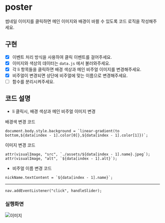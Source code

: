 # poster

썸네일 이미지를 클릭하면 메인 이미지와 배경이 바뀔 수 있도록 코드 로직을 작성해주세요.

## 구현

- [x] 이벤트 처리 방식을 사용하여 클릭 이벤트를 걸어주세요.
- [x] 이미지와 색상의 데이터는 `data.js` 에서 불러와주세요.
- [x] 각 li 항목들을 클릭하면 배경 색상과 메인 비주얼 이미지를 변경해주세요.
- [x] 비주얼이 변경되면 상단에 비주얼에 맞는 이름으로 변경해주세요.
- [ ] 함수를 분리시켜주세요.

## 코드 설명

- li 클릭시, 배경 색상과 메인 비주얼 이미지 변경

배경색 변경 코드

```
document.body.style.background = `linear-gradient(to bottom,${data[index - 1].color[0]},${data[index - 1].color[1]})`;
```

이미지 변경 코드

```
attr(visualImage, "src", `./assets/${data[index - 1].name}.jpeg`);
attr(visualImage, "alt", `${data[index - 1].alt}`);
```

- 비주얼 이름 변경 코드

```
nickName.textContent = `${data[index - 1].name}`;
```

---

```
nav.addEventListener("click", handleSlider);
```

### 실행화면

![이미지](images/image01.png)
